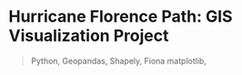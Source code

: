 # Hurricane Florence Path: GIS Visualization Project
> Python, Geopandas, Shapely, Fiona matplotlib,
